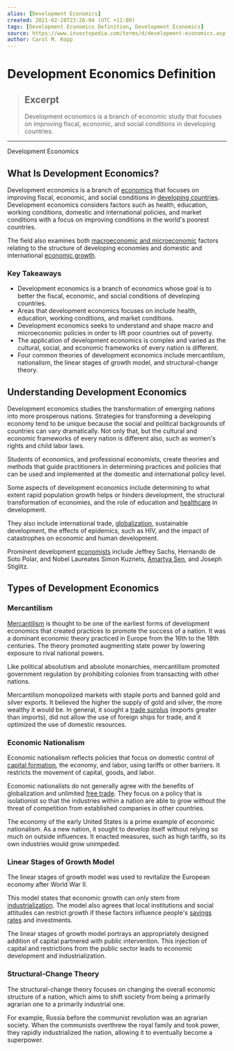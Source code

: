 ```yaml
---
alias: [Development Economics]
created: 2021-02-28T23:26:04 (UTC +11:00)
tags: [Development Economics Definition, Development Economics]
source: https://www.investopedia.com/terms/d/development-economics.asp
author: Carol M. Kopp
---
```


# Development Economics Definition

> ## Excerpt
> Development economics is a branch of economic study that focuses on improving fiscal, economic, and social conditions in developing countries.

---

Development Economics
## What Is Development Economics?

Development economics is a branch of [economics](https://www.investopedia.com/terms/e/economics.asp) that focuses on improving fiscal, economic, and social conditions in [developing countries](https://www.investopedia.com/terms/e/emergingmarketeconomy.asp). Development economics considers factors such as health, education, working conditions, domestic and international policies, and market conditions with a focus on improving conditions in the world's poorest countries.

The field also examines both [macroeconomic and microeconomic](https://www.investopedia.com/ask/answers/difference-between-microeconomics-and-macroeconomics/) factors relating to the structure of developing economies and domestic and international [economic growth](https://www.investopedia.com/terms/e/economicgrowth.asp).

### Key Takeaways

-   Development economics is a branch of economics whose goal is to better the fiscal, economic, and social conditions of developing countries.
-   Areas that development economics focuses on include health, education, working conditions, and market conditions.
-   Development economics seeks to understand and shape macro and microeconomic policies in order to lift poor countries out of poverty.
-   The application of development economics is complex and varied as the cultural, social, and economic frameworks of every nation is different.
-   Four common theories of development economics include mercantilism, nationalism, the linear stages of growth model, and structural-change theory.

## Understanding Development Economics

Development economics studies the transformation of emerging nations into more prosperous nations. Strategies for transforming a developing economy tend to be unique because the social and political backgrounds of countries can vary dramatically. Not only that, but the cultural and economic frameworks of every nation is different also, such as women's rights and child labor laws.

Students of economics, and professional economists, create theories and methods that guide practitioners in determining practices and policies that can be used and implemented at the domestic and international policy level.

Some aspects of development economics include determining to what extent rapid population growth helps or hinders development, the structural transformation of economies, and the role of education and [healthcare](https://www.investopedia.com/terms/h/health_care_sector.asp) in development.

They also include international trade, [globalization](https://www.investopedia.com/terms/g/globalization.asp), sustainable development, the effects of epidemics, such as HIV, and the impact of catastrophes on economic and human development.

Prominent development [economists](https://www.investopedia.com/terms/e/economist.asp) include Jeffrey Sachs, Hernando de Soto Polar, and Nobel Laureates Simon Kuznets, [Amartya Sen](https://www.investopedia.com/terms/a/amartya-sen.asp), and Joseph Stiglitz.

## Types of Development Economics

### Mercantilism

[Mercantilism](https://www.investopedia.com/terms/m/mercantilism.asp) is thought to be one of the earliest forms of development economics that created practices to promote the success of a nation. It was a dominant economic theory practiced in Europe from the 16th to the 18th centuries. The theory promoted augmenting state power by lowering exposure to rival national powers.

Like political absolutism and absolute monarchies, mercantilism promoted government regulation by prohibiting colonies from transacting with other nations.

Mercantilism monopolized markets with staple ports and banned gold and silver exports. It believed the higher the supply of gold and silver, the more wealthy it would be. In general, it sought a [trade surplus](https://www.investopedia.com/terms/t/trade-surplus.asp) (exports greater than imports), did not allow the use of foreign ships for trade, and it optimized the use of domestic resources.

### Economic Nationalism

Economic nationalism reflects policies that focus on domestic control of [capital formation](https://www.investopedia.com/terms/c/capital-formation.asp), the economy, and labor, using tariffs or other barriers. It restricts the movement of capital, goods, and labor.

Economic nationalists do not generally agree with the benefits of globalization and unlimited [free trade](https://www.investopedia.com/terms/f/free-trade.asp). They focus on a policy that is isolationist so that the industries within a nation are able to grow without the threat of competition from established companies in other countries.

The economy of the early United States is a prime example of economic nationalism. As a new nation, it sought to develop itself without relying so much on outside influences. It enacted measures, such as high tariffs, so its own industries would grow unimpeded.

### Linear Stages of Growth Model

The linear stages of growth model was used to revitalize the European economy after World War II.

This model states that economic growth can only stem from [industrialization](https://www.investopedia.com/terms/i/industrialization.asp). The model also agrees that local institutions and social attitudes can restrict growth if these factors influence people's [savings rates](https://www.investopedia.com/terms/s/savings-rate.asp) and investments.

The linear stages of growth model portrays an appropriately designed addition of capital partnered with public intervention. This injection of capital and restrictions from the public sector leads to economic development and industrialization.

### Structural-Change Theory

The structural-change theory focuses on changing the overall economic structure of a nation, which aims to shift society from being a primarily agrarian one to a primarily industrial one.

For example, Russia before the communist revolution was an agrarian society. When the communists overthrew the royal family and took power, they rapidly industrialized the nation, allowing it to eventually become a superpower.
